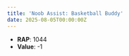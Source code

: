 ```yaml
---
title: 'Noob Assist: Basketball Buddy'
date: 2025-08-05T00:00:00Z
---
```

- **RAP**: 1044
- **Value**: -1
